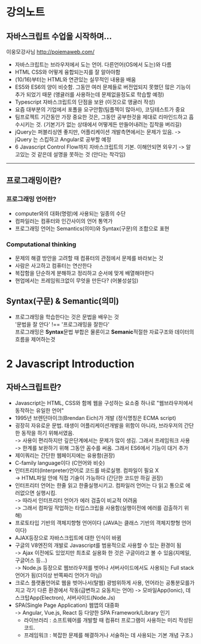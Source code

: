 # 강의노트
## 자바스크립트 수업을 시작하며...  
이웅모강사님 http://poiemaweb.com/  

* 자바스크립트는 브라우저에서 도는 언어. 다른언어(OS에서 도는)와 다름
* HTML CSS와 어떻게 융합되는지를 잘 알아야함
* (10/16)부터는 HTML와 연관있는 실무적인 내용을 배움
* ES5와 ES6의 양이 비슷함. 그동안 여러 문제들로 버전업되지 못했던 많은 기능이 추가 되었기 때문 (앵귤러를 사용하는데 문제없을정도로 학습할 예정)
* Typescript 자바스크립트의 단점을 보완 (이것으로 앵귤러 작성)
* 요즘 대부분의 기업에서 포폴을 요구안함(팀플젝이 많아서), 코딩테스트가 중요
* 팀프로젝트 기간동안 가장 중요한 것은, 그동안 공부한것을 제대로 리마인드하고 흡수시키는 것.
(기본기가 없는 상태에서 어떻게든 만들어내려는 집착을 버리길)
* jQuery는 퍼블리싱엔 좋지만, 어플리케이션 개발측면에서는 문제가 있음.
-> jQuery 는 스킵하고 Angular로 공부할 예정
* 6 Javascript Control Flow까지 자바스크립트의 기본. 이해안되면 외우기
-> 알고있는 것 같은데 설명을 못하는 것 (안다는 착각임)

___
## 프로그래밍이란? 

### 프로그래밍 언어란?
* computer와의 대화(명령)에 사용되는 일종의 수단
* 컴파일러는 컴퓨터와 인간사이의 언어 통역가
* 프로그래밍 언어는 Semantics(의미)와 Syntax(구문)의 조합으로 표현

### Computational thinking
* 문제의 해결 방안을 고려할 때 컴퓨터의 관점에서 문제를 바라보는 것
* 사람은 사고하고 컴퓨터는 연산한다
* 복잡함을 단순하게 분해하고 정리하고 순서에 맞게 배열해야한다
* 현업에서는 프레임워크없이 무엇을 만든다? (어불성설임)

## Syntax(구문) & Semantic(의미)
- 프로그래밍을 학습한다는 것은 문법을 배우는 것  
'문법을 잘 안다' !== '프로그래밍을 잘한다'  
프로그래밍은 **Syntax**문법 부합은 물론이고 **Semanic**적절한 자료구조와 데이터의 흐름을 제어하는것

# 2 Javascript Introduction

## 자바스크립트란?
* Javascript는 HTML, CSS와 함께 웹을 구성하는 요소중 하나로 "웹브라우저에서 동작하는 유일한 언어"
* 1995년 브렌던아이크(Brendan Eich)가 개발 (정식명칭은 ECMA script)
* 굉장히 자유로운 문법. 태생이 어플리케이션개발을 위함이 아니라, 브라우저의 간단한 동작을 하기 위해서였음.   
-> 사용이 편리하지만 깊은단계에서는 문제가 많이 생김. 그래서 프레임워크 사용  
-> 한계를 보완하기 위해 그동안 꼼수를 써옴. 그래서 ES6에서 기능이 대거 추가
* 제이쿼리는 간단한 웹페이지에는 유용함(권장)
* C-family language이다 (C언어와 비슷)
* 인터프리터(Interpreter)언어로 코드를 바로실행. 컴파일이 필요 X   
-> HTML파일 안에 직접 기술이 가능하다 (간단한 코드만 하길 권장)
* 인터프리터 언어는 한줄 읽고 한줄실행시키고. 컴파일러 언어는 다 읽고 통으로 에러없으면 실행시킴.  
-> 따라서 인터프리터 언어가 에러 검출이 비교적 어려움  
-> 그래서 컴파일 작업하는 타입스크립을 사용함(실행이전에 에러를 검출하기 위해)
* 프로토타입 기반의 객체지향형 언어이다 (JAVA는 클래스 기반의 객체지향형 언어이다)
* AJAX등장으로 자바스크립트에 대한 인식이 바뀜
* 구글의 V8엔진의 개발로 Javascript를 범용적으로 사용할 수 있는 환경이 됨  
-> Ajax 이전에도 있었지만 최초로 실용화 한 것은 구글이라고 볼 수 있음(지메일, 구글어스 등...)  
-> Node.js 등장으로 웹브라우저를 벗어나 서버사이드에서도 사용되는 Full stack언어가 됨(더이상 반쪽짜리 언어가 아님)
* 크로스 플랫폼언어로 웹을 벗어나서(탈웹) 광범위하게 사용, 언어라는 공통분모를가지고 각기 다른 환경에서 작동(급변하고 요동치는 언어)
    -> 모바일App(Ionic), 데스크탑App(Electron), 서버사이드(Node.Js)
* SPA(Single Page Application) 웹앱의 대중화  
-> Angular, Vue.js, React 등 다양한 SPA Framework/Library 인기
    - 라이브러리 : 소프트웨어를 개발할 때 컴퓨터 프로그램이 사용하는 미리 작성된 코드.
    - 프레임워크 : 복잡한 문제를 해결하거나 서술하는 데 사용되는 기본 개념 구조.)
